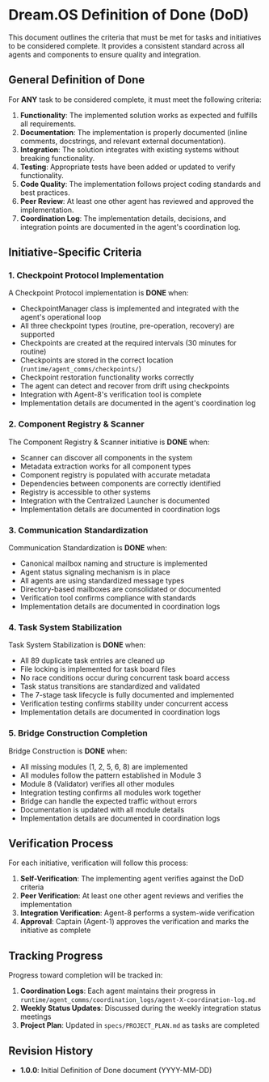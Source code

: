 # Dream.OS Definition of Done (DoD)

This document outlines the criteria that must be met for tasks and initiatives to be considered complete. It provides a consistent standard across all agents and components to ensure quality and integration.

## General Definition of Done

For **ANY** task to be considered complete, it must meet the following criteria:

1. **Functionality**: The implemented solution works as expected and fulfills all requirements.
2. **Documentation**: The implementation is properly documented (inline comments, docstrings, and relevant external documentation).
3. **Integration**: The solution integrates with existing systems without breaking functionality.
4. **Testing**: Appropriate tests have been added or updated to verify functionality.
5. **Code Quality**: The implementation follows project coding standards and best practices.
6. **Peer Review**: At least one other agent has reviewed and approved the implementation.
7. **Coordination Log**: The implementation details, decisions, and integration points are documented in the agent's coordination log.

## Initiative-Specific Criteria

### 1. Checkpoint Protocol Implementation

A Checkpoint Protocol implementation is **DONE** when:

- CheckpointManager class is implemented and integrated with the agent's operational loop
- All three checkpoint types (routine, pre-operation, recovery) are supported
- Checkpoints are created at the required intervals (30 minutes for routine)
- Checkpoints are stored in the correct location (`runtime/agent_comms/checkpoints/`)
- Checkpoint restoration functionality works correctly
- The agent can detect and recover from drift using checkpoints
- Integration with Agent-8's verification tool is complete
- Implementation details are documented in the agent's coordination log

### 2. Component Registry & Scanner

The Component Registry & Scanner initiative is **DONE** when:

- Scanner can discover all components in the system
- Metadata extraction works for all component types
- Component registry is populated with accurate metadata
- Dependencies between components are correctly identified
- Registry is accessible to other systems
- Integration with the Centralized Launcher is documented
- Implementation details are documented in coordination logs

### 3. Communication Standardization

Communication Standardization is **DONE** when:

- Canonical mailbox naming and structure is implemented
- Agent status signaling mechanism is in place
- All agents are using standardized message types
- Directory-based mailboxes are consolidated or documented
- Verification tool confirms compliance with standards
- Implementation details are documented in coordination logs

### 4. Task System Stabilization

Task System Stabilization is **DONE** when:

- All 89 duplicate task entries are cleaned up
- File locking is implemented for task board files
- No race conditions occur during concurrent task board access
- Task status transitions are standardized and validated
- The 7-stage task lifecycle is fully documented and implemented
- Verification testing confirms stability under concurrent access
- Implementation details are documented in coordination logs

### 5. Bridge Construction Completion

Bridge Construction is **DONE** when:

- All missing modules (1, 2, 5, 6, 8) are implemented
- All modules follow the pattern established in Module 3
- Module 8 (Validator) verifies all other modules
- Integration testing confirms all modules work together
- Bridge can handle the expected traffic without errors
- Documentation is updated with all module details
- Implementation details are documented in coordination logs

## Verification Process

For each initiative, verification will follow this process:

1. **Self-Verification**: The implementing agent verifies against the DoD criteria
2. **Peer Verification**: At least one other agent reviews and verifies the implementation
3. **Integration Verification**: Agent-8 performs a system-wide verification
4. **Approval**: Captain (Agent-1) approves the verification and marks the initiative as complete

## Tracking Progress

Progress toward completion will be tracked in:

1. **Coordination Logs**: Each agent maintains their progress in `runtime/agent_comms/coordination_logs/agent-X-coordination-log.md`
2. **Weekly Status Updates**: Discussed during the weekly integration status meetings
3. **Project Plan**: Updated in `specs/PROJECT_PLAN.md` as tasks are completed

## Revision History

- **1.0.0**: Initial Definition of Done document (YYYY-MM-DD) 
